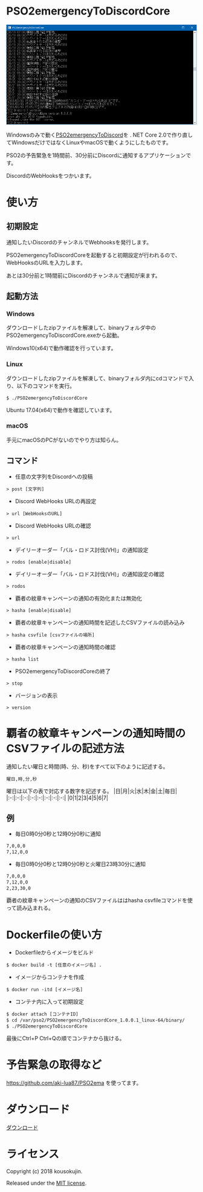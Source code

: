 # PSO2emergencyToDiscordCore
![screenshot](https://raw.githubusercontent.com/kousokujin/PSO2emergencyToDiscordCore/master/screenshot.png)

Windowsのみで動く[PSO2emergencyToDiscord](https://github.com/kousokujin/PSO2emergencyToDiscord)を . NET Core 2.0で作り直してWindowsだけではなくLinuxやmacOSで動くようにしたものです。

PSO2の予告緊急を1時間前、30分前にDiscordに通知するアプリケーションです。

DiscordのWebHooksをつかいます。

# 使い方
## 初期設定
通知したいDiscordのチャンネルでWebhooksを発行します。

PSO2emergencyToDiscordCoreを起動すると初期設定が行われるので、WebHooksのURLを入力します。

あとは30分前と1時間前にDiscordのチャンネルで通知が来ます。

## 起動方法
### Windows

ダウンロードしたzipファイルを解凍して、binaryフォルダ中のPSO2emergencyToDiscordCore.exeから起動。

Windows10(x64)で動作確認を行っています。

### Linux

ダウンロードしたzipファイルを解凍して、binaryフォルダ内にcdコマンドで入り、以下のコマンドを実行。
```Shell
$ ./PSO2emergencyToDiscordCore
```

Ubuntu 17.04(x64)で動作を確認しています。


### macOS

手元にmacOSのPCがないのでやり方は知らん。

## コマンド
* 任意の文字列をDiscordへの投稿
```Shell
> post [文字列]
```

* Discord WebHooks URLの再設定
```Shell
> url [WebHooksのURL]
```

* Discord WebHooks URLの確認
```Shell
> url
```

* デイリーオーダー「バル・ロドス討伐(VH)」の通知設定
```Shell
> rodos [enable|disable]
```

* デイリーオーダー「バル・ロドス討伐(VH)」の通知設定の確認
```Shell
> rodos
```

* 覇者の紋章キャンペーンの通知の有効化または無効化
```Shell
> hasha [enable|disable]
```

* 覇者の紋章キャンペーンの通知時間を記述したCSVファイルの読み込み
```Shell
> hasha csvfile [csvファイルの場所]
```

* 覇者の紋章キャンペーンの通知時間の確認
```Shell
> hasha list
```

* PSO2emergencyToDiscordCoreの終了
```Shell
> stop
```

* バージョンの表示
```Shell
> version
```

# 覇者の紋章キャンペーンの通知時間のCSVファイルの記述方法
通知したい曜日と時間(時、分、秒)をすべて以下のように記述する。
```Shell
曜日,時,分,秒
```

曜日は以下の表で対応する数字を記述する。
|日|月|火|水|木|金|土|毎日|
|:-:|:-:|:-:|:-:|:-:|:-:|:-:|:-:|
|0|1|2|3|4|5|6|7|

## 例
* 毎日0時0分0秒と12時0分0秒に通知
```Shell
7,0,0,0
7,12,0,0
```
* 毎日0時0分0秒と12時0分0秒と火曜日23時30分に通知
```Shell
7,0,0,0
7,12,0,0
2,23,30,0
```

覇者の紋章キャンペーンの通知のCSVファイルははhasha csvfileコマンドを使って読み込まれる。
# Dockerfileの使い方
* Dockerfileからイメージをビルド
```shell
$ docker build -t [任意のイメージ名] .
```

* イメージからコンテナを作成
```shell
$ docker run -itd [イメージ名]
```

* コンテナ内に入って初期設定
```shell
$ docker attach [コンテナID]
$ cd /var/pso2/PSO2emergencyToDiscordCore_1.0.0.1_linux-64/binary/
$ ./PSO2emergencyToDiscordCore
```

最後にCtrl+P Ctrl+Qの順でコンテナから抜ける。

# 予告緊急の取得など
https://github.com/aki-lua87/PSO2ema
を使ってます。

# ダウンロード
[ダウンロード](https://github.com/kousokujin/PSO2emergencyToDiscordCore/releases)

# ライセンス
Copyright (c) 2018 kousokujin.

Released under the [MIT license][].

[MIT license]:http://opensource.org/licenses/mit-license.php "MIT license"